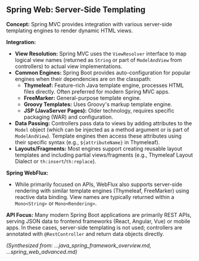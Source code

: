 ## Spring Web: Server-Side Templating

**Concept:** Spring MVC provides integration with various server-side templating engines to render dynamic HTML views.

**Integration:**
*   **View Resolution:** Spring MVC uses the `ViewResolver` interface to map logical view names (returned as `String` or part of `ModelAndView` from controllers) to actual view implementations.
*   **Common Engines:** Spring Boot provides auto-configuration for popular engines when their dependencies are on the classpath:
    *   **Thymeleaf:** Feature-rich Java template engine, processes HTML files directly. Often preferred for modern Spring MVC apps.
    *   **FreeMarker:** General-purpose template engine.
    *   **Groovy Templates:** Uses Groovy's markup template engine.
    *   **JSP (JavaServer Pages):** Older technology, requires specific packaging (WAR) and configuration.
*   **Data Passing:** Controllers pass data to views by adding attributes to the `Model` object (which can be injected as a method argument or is part of `ModelAndView`). Template engines then access these attributes using their specific syntax (e.g., `${attributeName}` in Thymeleaf).
*   **Layouts/Fragments:** Most engines support creating reusable layout templates and including partial views/fragments (e.g., Thymeleaf Layout Dialect or `th:insert`/`th:replace`).

**Spring WebFlux:**
*   While primarily focused on APIs, WebFlux also supports server-side rendering with similar template engines (Thymeleaf, FreeMarker) using reactive data binding. View names are typically returned within a `Mono<String>` or `Mono<Rendering>`.

**API Focus:** Many modern Spring Boot applications are primarily REST APIs, serving JSON data to frontend frameworks (React, Angular, Vue) or mobile apps. In these cases, server-side templating is not used; controllers are annotated with `@RestController` and return data objects directly.

*(Synthesized from: ...java_spring_framework_overview.md, ...spring_web_advanced.md)*